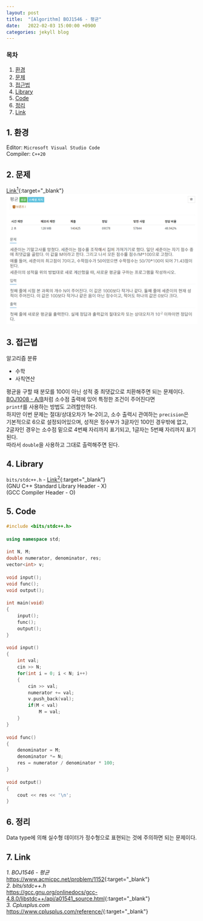 ```yaml
---
layout: post
title:  "[Algorithm] BOJ1546 - 평균"
date:   2022-02-03 15:00:00 +0900
categories: jekyll blog
---
```

### 목차
1. [환경](#1-환경)
2. [문제](#2-문제)
3. [접근법](#3-접근법)
4. [Library](#4-library)
5. [Code](#5-code)
6. [정리](#6-정리)
7. [Link](#7-link)

## 1. 환경
Editor: `Microsoft Visual Studio Code`  
Compiler: `C++20`

## 2. 문제
[Link<sup>1</sup>](https://www.acmicpc.net/problem/1546){:target="_blank"}
![BOJ1546](/assets/images/2022/02/03/BOJ1546.jpg)

## 3. 접근법
알고리즘 분류
 * 수학
 * 사칙연산

평균을 구할 때 분모를 100이 아닌 성적 중 최댓값으로 치환해주면 되는 문제이다.  
[BOJ1008 - A/B](https://https://ymiwm.github.io/jekyll/blog/2022/01/25/algorithm-BOJ1008.html)처럼 소수점 출력에 있어 특정한 조건이 주어진다면  
`printf`를 사용하는 방법도 고려할만하다.  
하지만 이번 문제는 절대/상대오차가 1e-2이고, 소수 출력시 관여하는 `precision`은  
기본적으로 6으로 설정되어있으며, 성적은 정수부가 3글자인 100인 경우밖에 없고,  
2글자인 경우는 소수점 밑으로 4번째 자리까지 표기되고, 1글자는 5번째 자리까지 표기된다.  
따라서 `double`을 사용하고 그대로 출력해주면 된다.

## 4. Library
`bits/stdc++.h` - [Link<sup>2</sup>](https://gcc.gnu.org/onlinedocs/gcc-4.8.0/libstdc++/api/a01541_source.html){:target="_blank"}  
(GNU C++ Standard Library Header - X)  
(GCC Compiler Header - O)

## 5. Code
```cpp
#include <bits/stdc++.h>

using namespace std;

int N, M;
double numerator, denominator, res;
vector<int> v;

void input();
void func();
void output();

int main(void)
{
    input();
    func();
    output();
}

void input()
{
    int val;
    cin >> N;
    for(int i = 0; i < N; i++)
    {
        cin >> val;
        numerator += val;
        v.push_back(val);
        if(M < val)
            M = val;
    }
}

void func()
{
    denominator = M;
    denominator *= N;
    res = numerator / denominator * 100;
}

void output()
{
    cout << res << '\n';
}
```

## 6. 정리
Data type에 의해 실수형 데이터가 정수형으로 표현되는 것에 주의하면 되는 문제이다.

## 7. Link
*1. BOJ1546 - 평균*  
<https://www.acmicpc.net/problem/1152>{:target="_blank"}  
*2. bits/stdc++.h*  
<https://gcc.gnu.org/onlinedocs/gcc-4.8.0/libstdc++/api/a01541_source.html>{:target="_blank"}  
*3. Cplusplus.com*  
<https://www.cplusplus.com/reference/>{:target="_blank"}